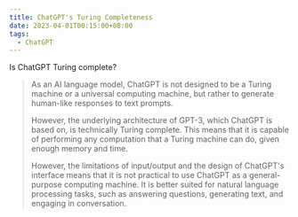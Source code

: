 ```yaml
---
title: ChatGPT's Turing Completeness
date: 2023-04-01T00:15:00+08:00
tags:
  - ChatGPT
---
```

Is ChatGPT Turing complete?

> As an AI language model, ChatGPT is not designed to be a Turing machine or a universal computing machine, but rather to generate human-like responses to text prompts.
> 
> However, the underlying architecture of GPT-3, which ChatGPT is based on, is technically Turing complete. This means that it is capable of performing any computation that a Turing machine can do, given enough memory and time.
> 
> However, the limitations of input/output and the design of ChatGPT's interface means that it is not practical to use ChatGPT as a general-purpose computing machine. It is better suited for natural language processing tasks, such as answering questions, generating text, and engaging in conversation.